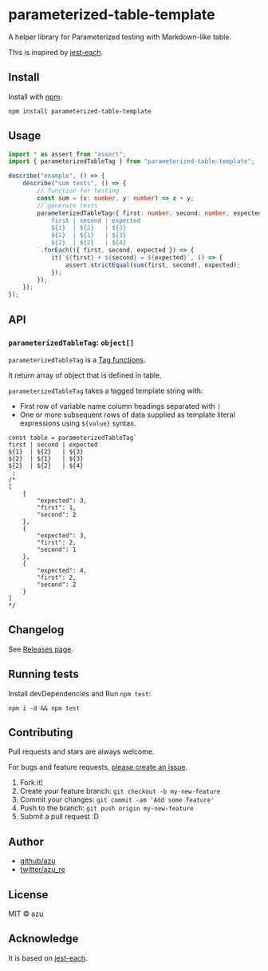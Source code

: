 # parameterized-table-template

A helper library for Parameterized testing with Markdown-like table.

This is inspired by [jest-each](https://github.com/facebook/jest/tree/ebaf93481e68b4a149dedc0684792a51ef1c5ab7/packages/jest-each).

## Install

Install with [npm](https://www.npmjs.com/):

    npm install parameterized-table-template

## Usage

```ts
import * as assert from "assert";
import { parameterizedTableTag } from "parameterized-table-template";

describe("example", () => {
    describe("sum tests", () => {
        // function for testing
        const sum = (x: number, y: number) => x + y;
        // generate tests
        parameterizedTableTag<{ first: number, second: number, expected: number }>`
            first | second | expected
            ${1}  | ${2}   | ${3}
            ${2}  | ${1}   | ${3}
            ${2}  | ${2}   | ${4}
        `.forEach(({ first, second, expected }) => {
            it(`${first} + ${second} = ${expected}`, () => {
                assert.strictEqual(sum(first, second), expected);
            });
        });
    });
});
```

## API 

### `parameterizedTableTag`: `object[]`

`parameterizedTableTag` is a [Tag functions](https://developer.mozilla.org/en-US/docs/Web/JavaScript/Reference/Template_literals#Tagged_templates).

It return array of object that is defined in table.

`parameterizedTableTag` takes a tagged template string with:

- First row of variable name column headings separated with `|`
- One or more subsequent rows of data supplied as template literal expressions using `${value}` syntax.


```
const table = parameterizedTableTag`
first | second | expected
${1}  | ${2}   | ${3}
${2}  | ${1}   | ${3}
${2}  | ${2}   | ${4}
`;
/*
[
    {
        "expected": 3,
        "first": 1,
        "second": 2
    },
    {
        "expected": 3,
        "first": 2,
        "second": 1
    },
    {
        "expected": 4,
        "first": 2,
        "second": 2
    }
]
*/
```

## Changelog

See [Releases page](https://github.com/azu/parameterized-table-template/releases).

## Running tests

Install devDependencies and Run `npm test`:

    npm i -d && npm test

## Contributing

Pull requests and stars are always welcome.

For bugs and feature requests, [please create an issue](https://github.com/azu/parameterized-table-template/issues).

1. Fork it!
2. Create your feature branch: `git checkout -b my-new-feature`
3. Commit your changes: `git commit -am 'Add some feature'`
4. Push to the branch: `git push origin my-new-feature`
5. Submit a pull request :D

## Author

- [github/azu](https://github.com/azu)
- [twitter/azu_re](https://twitter.com/azu_re)

## License

MIT © azu

## Acknowledge

It is based on [jest-each](https://github.com/facebook/jest/tree/ebaf93481e68b4a149dedc0684792a51ef1c5ab7/packages/jest-each).
